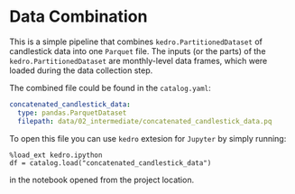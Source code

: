 # Data Combination

This is a simple pipeline that combines `kedro.PartitionedDataset` of candlestick data into one `Parquet` file. The inputs (or the parts) of the `kedro.PartitionedDataset` are monthly-level data frames, which were loaded during the data collection step.

The combined file could be found in the `catalog.yaml`:

```yaml
concatenated_candlestick_data:
  type: pandas.ParquetDataset
  filepath: data/02_intermediate/concatenated_candlestick_data.pq
```

To open this file you can use `kedro` extesion for `Jupyter` by simply running:

```
%load_ext kedro.ipython
df = catalog.load("concatenated_candlestick_data")
```
in the notebook opened from the project location.
